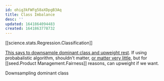 ```yaml
---
id: ohig3kFWFg58aXDpgB3Aq
title: Class Imbalance
desc: ''
updated: 1641864094483
created: 1641863778732
---
```


[[science.stats.Regression.Classification]]

[This says to downsample dominant class and upweight rest](https://developers.google.com/machine-learning/data-prep/construct/sampling-splitting/imbalanced-data
).
If using probabalistic algorithm, shouldn't matter, [or matter very little](https://stats.stackexchange.com/questions/128777/is-up-or-down-sampling-imbalanced-data-actually-that-effective-why), but for [[seed.Product Management.Fairness]] reasons, can upweight if we want.

Downsampling dominant class 